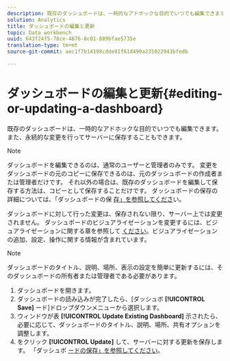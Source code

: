 ```yaml
---
description: 既存のダッシュボードは、一時的なアドホックな目的でいつでも編集できます。また、永続的な変更を行ってサーバーに保存することもできます。
solution: Analytics
title: ダッシュボードの編集と更新
topic: Data workbench
uuid: 643f24f5-78ce-4876-8c01-889bfae5735e
translation-type: tm+mt
source-git-commit: aec1f7b14198cdde91f61d490a235022943bfedb

---
```



# ダッシュボードの編集と更新{#editing-or-updating-a-dashboard}

既存のダッシュボードは、一時的なアドホックな目的でいつでも編集できます。また、永続的な変更を行ってサーバーに保存することもできます。

>[!NOTE]
>
>ダッシュボードを編集できるのは、通常のユーザーと管理者のみです。 変更をダッシュボードの元のコピーに保存できるのは、元のダッシュボードの作成者または管理者だけです。 それ以外の場合は、既存のダッシュボードを編集して保存する方法は、コピーとして保存することだけです。 ダッシュボードの保存の詳細については、「ダッシュボードの保 [存」を参照してくださ](../../../home/c-adobe-data-workbench-dashboard/c-dashboards/t-saving-a-dashboard.md#task-4132cf487bc640149c91afd0b7b0701e)い。

ダッシュボードに対して行った変更は、保存されない限り、サーバー上では変更されません。 ダッシュボードのビジュアライゼーションを変更するには、ビジュアライゼーションに関する章を参照して [ください](../../../home/c-adobe-data-workbench-dashboard/c-visualizations/c-visualizations.md#concept-426ed20f270f4be48ecc3574f3078d8e)。ビジュアライゼーションの追加、設定、操作に関する情報が含まれています。

>[!NOTE]
>
>ダッシュボードのタイトル、説明、場所、表示の設定を簡単に更新するには、そのダッシュボードの所有者または管理者である必要があります。

1. ダッシュボードを開きます。
1. ダッシュボードの読み込みが完了したら、[ダッシュボ **[!UICONTROL Save]** ード]ドロップダウンメニューから選択します。
1. ウィンドウが表 **[!UICONTROL Update Existing Dashboard]** 示されたら、必要に応じて、ダッシュボードのタイトル、説明、場所、共有オプションを調整します。
1. をクリック **[!UICONTROL Update]** して、サーバーに対する更新を保存します。 「ダッシュボ [ードの保存」を参照してください](../../../home/c-adobe-data-workbench-dashboard/c-dashboards/t-saving-a-dashboard.md#task-4132cf487bc640149c91afd0b7b0701e)。
